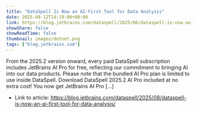 ```yaml
---
title: "DataSpell Is Now an AI-First Tool for Data Analysis"
date: 2025-08-12T14:19:00+00:00
link: https://blog.jetbrains.com/dataspell/2025/08/dataspell-is-now-an-ai-first-tool-for-data-analysis/
showShare: false
showReadTime: false
thumbnail: images/dotnet.png
tags: ["blog.jetbrains.com"]
---
```

From the 2025.2 version onward, every paid DataSpell subscription includes JetBrains AI Pro for free, reflecting our commitment to bringing AI into our data products. Please note that the bundled AI Pro plan is limited to use inside DataSpell. Download DataSpell 2025.2 AI Pro included at no extra cost! You now get JetBrains AI Pro […]

- Link to article: https://blog.jetbrains.com/dataspell/2025/08/dataspell-is-now-an-ai-first-tool-for-data-analysis/